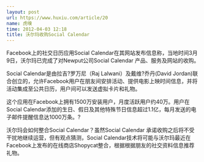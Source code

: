 ```yaml
---
layout: post
url: https://www.huxiu.com/article/20
name: 虎嗅
time: 2012-04-03 12:18
title: 沃尔玛收购Social Calendar
---
```

Facebook上的社交日历应用Social Calendar在其网站发布信息称，当地时间3月9日，沃尔玛已完成了对Newput公司Social Calendar 产品、服务及网站的收购。

Social Calendar是由拉吉?罗万尼（Raj Lalwani）及戴维?乔丹(David Jordan)联合创立的，允许Facebook用户在朋友间安排活动、提供电影上映时间信息，并将活动集成至公共日历，用户间可以发送虚拟卡片和礼物。

这个应用在Facebook上拥有1500万安装用户，月度活跃用户约40万。用户在Social Calendar添加的生日、假日及其他特殊节日信息超过1.1亿，每月发送的电子邮件提醒信息达1000万条。?

沃尔玛会如何整合Social Calendar？虽然Social Calendar 承诺收购之后将不受干扰地继续运营，但有观点猜测，Social Calendar技术将可能与沃尔玛最近在Facebook上发布的在线商店Shopycat整合，根据根据朋友的社交资料信息推荐礼物。

